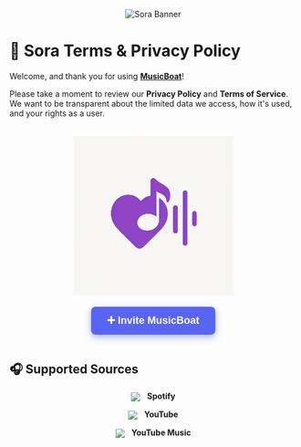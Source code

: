 <p align="center">
  <img src="https://capsule-render.vercel.app/api?type=waving&color=gradient&height=200&section=header&text=MusicBoat&fontSize=80&fontAlignY=35&animation=twinkling&fontColor=gradient" alt="Sora Banner" />
</p>

# 📜 Sora Terms & Privacy Policy

Welcome, and thank you for using **[MusicBoat](https://discord.com/oauth2/authorize?client_id=1376612318619766814&permissions=3533840&integration_type=0&scope=applications.commands+bot)**!

Please take a moment to review our **Privacy Policy** and **Terms of Service**. We want to be transparent about the limited data we access, how it's used, and your rights as a user.

<br/>

<div align="center">
  <img src="/images/musicboat.png" alt="MusicBoat" width="280" />
</div>

<br/>

<div align="center">
  <a href="https://discord.com/oauth2/authorize?client_id=1376612318619766814&permissions=3533840&integration_type=0&scope=applications.commands+bot" target="_blank" 
     style="
       background-color: #5865F2;
       color: white;
       padding: 14px 28px;
       font-weight: 700;
       font-size: 18px;
       text-decoration: none;
       border-radius: 8px;
       font-family: Arial, sans-serif;
       display: inline-block;
       box-shadow: 0 4px 12px rgba(88, 101, 242, 0.5);
       cursor: pointer;
     "
  >
    ➕ Invite MusicBoat
  </a>
</div>

<br/>

## 🎧 Supported Sources

<p align="center">
  <img src="https://cdn-icons-png.flaticon.com/512/174/174872.png" width="24" style="vertical-align:middle;" />
  <strong style="margin-left: 8px;">Spotify</strong>
</p>

<p align="center">
  <img src="https://cdn-icons-png.flaticon.com/512/1384/1384060.png" width="24" style="vertical-align:middle;" />
  <strong style="margin-left: 8px;">YouTube</strong>
</p>

<p align="center">
  <img src="https://cdn-icons-png.flaticon.com/512/5968/5968985.png" width="24" style="vertical-align:middle;" />
  <strong style="margin-left: 8px;">YouTube Music</strong>
</p>


